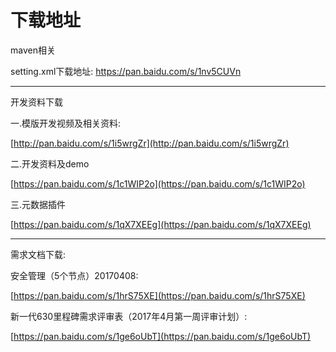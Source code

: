# 下载地址

maven相关

setting.xml下载地址: https://pan.baidu.com/s/1nv5CUVn

---

开发资料下载

一.模版开发视频及相关资料:

[http://pan.baidu.com/s/1i5wrgZr](http://pan.baidu.com/s/1i5wrgZr)

二.开发资料及demo

[https://pan.baidu.com/s/1c1WIP2o](https://pan.baidu.com/s/1c1WIP2o)

三.元数据插件

[https://pan.baidu.com/s/1qX7XEEg](https://pan.baidu.com/s/1qX7XEEg)

---

需求文档下载:

安全管理（5个节点）20170408:

[https://pan.baidu.com/s/1hrS75XE](https://pan.baidu.com/s/1hrS75XE)

新一代630里程碑需求评审表（2017年4月第一周评审计划）:

[https://pan.baidu.com/s/1ge6oUbT](https://pan.baidu.com/s/1ge6oUbT)

